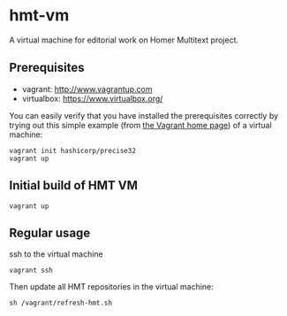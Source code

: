 # hmt-vm

A virtual machine for editorial work on Homer Multitext project.

## Prerequisites ##

- vagrant: <http://www.vagrantup.com>
- virtualbox: <https://www.virtualbox.org/>


You can easily verify that you have installed the prerequisites correctly
by trying out this simple example (from [the Vagrant home page][vaghome])
of a virtual machine:

    vagrant init hashicorp/precise32
    vagrant up


[vaghome]: http://www.vagrantup.com/


## Initial build of HMT VM ##

    vagrant up
 

## Regular usage

ssh to the virtual machine 

    vagrant ssh

Then update all HMT repositories in the virtual machine:

    sh /vagrant/refresh-hmt.sh



    

